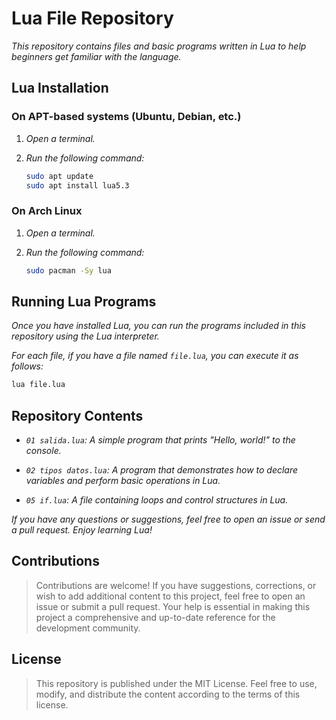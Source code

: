 <!-- Autor: Daniel Benjamin Perez Morales -->
<!-- GitHub: https://github.com/DanielPerezMoralesDev13 -->
<!-- Correo electrónico: danielperezdev@proton.me -->
# **Lua File Repository**

*This repository contains files and basic programs written in Lua to help beginners get familiar with the language.*

## **Lua Installation**

### **On APT-based systems (Ubuntu, Debian, etc.)**

1. *Open a terminal.*
2. *Run the following command:*

   ```bash
   sudo apt update
   sudo apt install lua5.3
   ```

### **On Arch Linux**

1. *Open a terminal.*
2. *Run the following command:*

   ```bash
   sudo pacman -Sy lua
   ```

## **Running Lua Programs**

*Once you have installed Lua, you can run the programs included in this repository using the Lua interpreter.*

*For each file, if you have a file named `file.lua`, you can execute it as follows:*

```bash
lua file.lua
```

## **Repository Contents**

- *`01 salida.lua`: A simple program that prints "Hello, world!" to the console.*

- *`02 tipos datos.lua`: A program that demonstrates how to declare variables and perform basic operations in Lua.*

- *`05 if.lua`: A file containing loops and control structures in Lua.*

*If you have any questions or suggestions, feel free to open an issue or send a pull request. Enjoy learning Lua!*

## **Contributions**

> Contributions are welcome! If you have suggestions, corrections, or wish to add additional content to this project, feel free to open an issue or submit a pull request. Your help is essential in making this project a comprehensive and up-to-date reference for the development community.

## **License**

> This repository is published under the MIT License. Feel free to use, modify, and distribute the content according to the terms of this license.
